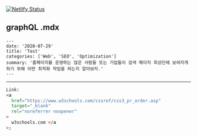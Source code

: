 [![Netlify Status](https://api.netlify.com/api/v1/badges/77e67f45-376c-4adb-875c-3fc21ed22e27/deploy-status)](https://app.netlify.com/sites/upbeat-ritchie-db0ca7/deploys)

## graphQL .mdx

```
---
date: '2020-07-29'
title: 'Test'
categories: ['Web', 'SEO', 'Optimization']
summary: '홈페이지를 운영하는 많은 사람들 또는 기업들이 검색 페이지 최상단에 보여지게 하기 위해 어떤 최적화 작업을 하는지 알아보자.'
---
```

---

```html
Link:
<a
  href="https://www.w3schools.com/cssref/css3_pr_order.asp"
  target="_blank"
  rel="noreferrer noopener"
>
  w3schools.com </a
>;
```
